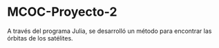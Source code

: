 # MCOC-Proyecto-2

A través del programa Julia, se desarrolló un método para encontrar las órbitas de los satélites.
